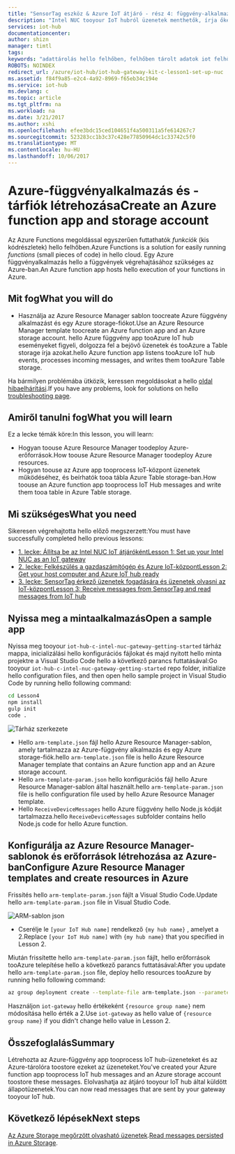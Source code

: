 ```yaml
---
title: "SensorTag eszköz & Azure IoT átjáró - rész 4: függvény-alkalmazás létrehozása |} Microsoft Docs"
description: "Intel NUC tooyour IoT hubról üzenetek menthetők, írja őket tooAzure a Table storage, és majd hello felhőből olvashatja őket."
services: iot-hub
documentationcenter: 
author: shizn
manager: timtl
tags: 
keywords: "adattárolás hello felhőben, felhőben tárolt adatok iot felhőalapú szolgáltatás"
ROBOTS: NOINDEX
redirect_url: /azure/iot-hub/iot-hub-gateway-kit-c-lesson1-set-up-nuc
ms.assetid: f84f9a85-e2c4-4a92-8969-f65eb34c194e
ms.service: iot-hub
ms.devlang: c
ms.topic: article
ms.tgt_pltfrm: na
ms.workload: na
ms.date: 3/21/2017
ms.author: xshi
ms.openlocfilehash: efee3bdc15ced104651f4a500311a5fe614267c7
ms.sourcegitcommit: 523283cc1b3c37c428e77850964dc1c33742c5f0
ms.translationtype: MT
ms.contentlocale: hu-HU
ms.lasthandoff: 10/06/2017
---
```

# <a name="create-an-azure-function-app-and-storage-account"></a><span data-ttu-id="7e720-104">Azure-függvényalkalmazás és -tárfiók létrehozása</span><span class="sxs-lookup"><span data-stu-id="7e720-104">Create an Azure function app and storage account</span></span>

<span data-ttu-id="7e720-105">Az Azure Functions megoldással egyszerűen futtathatók _funkciók_ (kis kódrészletek) hello felhőben.</span><span class="sxs-lookup"><span data-stu-id="7e720-105">Azure Functions is a solution for easily running _functions_ (small pieces of code) in hello cloud.</span></span> <span data-ttu-id="7e720-106">Egy Azure függvényalkalmazás hello a függvények végrehajtásához szükséges az Azure-ban.</span><span class="sxs-lookup"><span data-stu-id="7e720-106">An Azure function app hosts hello execution of your functions in Azure.</span></span> 

## <a name="what-you-will-do"></a><span data-ttu-id="7e720-107">Mit fog</span><span class="sxs-lookup"><span data-stu-id="7e720-107">What you will do</span></span>

- <span data-ttu-id="7e720-108">Használja az Azure Resource Manager sablon toocreate Azure függvény alkalmazást és egy Azure storage-fiókot.</span><span class="sxs-lookup"><span data-stu-id="7e720-108">Use an Azure Resource Manager template toocreate an Azure function app and an Azure storage account.</span></span> <span data-ttu-id="7e720-109">hello Azure függvény app tooAzure IoT hub eseményeket figyeli, dolgozza fel a bejövő üzenetek és tooAzure a Table storage írja azokat.</span><span class="sxs-lookup"><span data-stu-id="7e720-109">hello Azure function app listens tooAzure IoT hub events, processes incoming messages, and writes them tooAzure Table storage.</span></span>

<span data-ttu-id="7e720-110">Ha bármilyen problémába ütközik, keressen megoldásokat a hello [oldal hibaelhárítási](iot-hub-gateway-kit-c-troubleshooting.md).</span><span class="sxs-lookup"><span data-stu-id="7e720-110">If you have any problems, look for solutions on hello [troubleshooting page](iot-hub-gateway-kit-c-troubleshooting.md).</span></span>


## <a name="what-you-will-learn"></a><span data-ttu-id="7e720-111">Amiről tanulni fog</span><span class="sxs-lookup"><span data-stu-id="7e720-111">What you will learn</span></span>

<span data-ttu-id="7e720-112">Ez a lecke témák köre:</span><span class="sxs-lookup"><span data-stu-id="7e720-112">In this lesson, you will learn:</span></span>

- <span data-ttu-id="7e720-113">Hogyan toouse Azure Resource Manager toodeploy Azure-erőforrások.</span><span class="sxs-lookup"><span data-stu-id="7e720-113">How toouse Azure Resource Manager toodeploy Azure resources.</span></span>
- <span data-ttu-id="7e720-114">Hogyan toouse az Azure app tooprocess IoT-központ üzenetek működéséhez, és beírhatók tooa tábla Azure Table storage-ban.</span><span class="sxs-lookup"><span data-stu-id="7e720-114">How toouse an Azure function app tooprocess IoT Hub messages and write them tooa table in Azure Table storage.</span></span>

## <a name="what-you-need"></a><span data-ttu-id="7e720-115">Mi szükséges</span><span class="sxs-lookup"><span data-stu-id="7e720-115">What you need</span></span>

<span data-ttu-id="7e720-116">Sikeresen végrehajtotta hello előző megszerzett:</span><span class="sxs-lookup"><span data-stu-id="7e720-116">You must have successfully completed hello previous lessons:</span></span>

- [<span data-ttu-id="7e720-117">1. lecke: Állítsa be az Intel NUC IoT átjáróként</span><span class="sxs-lookup"><span data-stu-id="7e720-117">Lesson 1: Set up your Intel NUC as an IoT gateway</span></span>](iot-hub-gateway-kit-c-lesson1-set-up-nuc.md)
- [<span data-ttu-id="7e720-118">2. lecke: Felkészülés a gazdaszámítógép és Azure IoT-központ</span><span class="sxs-lookup"><span data-stu-id="7e720-118">Lesson 2: Get your host computer and Azure IoT hub ready</span></span>](iot-hub-gateway-kit-c-lesson2-get-the-tools-win32.md)
- [<span data-ttu-id="7e720-119">3. lecke: SensorTag érkező üzenetek fogadására és üzenetek olvasni az IoT-központ</span><span class="sxs-lookup"><span data-stu-id="7e720-119">Lesson 3: Receive messages from SensorTag and read messages from IoT hub</span></span>](iot-hub-gateway-kit-c-lesson3-configure-ble-app.md)

## <a name="open-a-sample-app"></a><span data-ttu-id="7e720-120">Nyissa meg a mintaalkalmazás</span><span class="sxs-lookup"><span data-stu-id="7e720-120">Open a sample app</span></span>

<span data-ttu-id="7e720-121">Nyissa meg tooyour `iot-hub-c-intel-nuc-gateway-getting-started` tárház mappa, inicializálási hello konfigurációs fájlokat és majd nyitott hello minta projektre a Visual Studio Code hello a következő parancs futtatásával:</span><span class="sxs-lookup"><span data-stu-id="7e720-121">Go tooyour `iot-hub-c-intel-nuc-gateway-getting-started` repo folder, initialize hello configuration files, and then open hello sample project in Visual Studio Code by running hello following command:</span></span>

```bash
cd Lesson4
npm install
gulp init
code .
```

![Tárház szerkezete](media/iot-hub-gateway-kit-lessons/lesson4/arm_template.png)

- <span data-ttu-id="7e720-123">Hello `arm-template.json` fájl hello Azure Resource Manager-sablon, amely tartalmazza az Azure-függvény alkalmazás és egy Azure storage-fiók.</span><span class="sxs-lookup"><span data-stu-id="7e720-123">hello `arm-template.json` file is hello Azure Resource Manager template that contains an Azure function app and an Azure storage account.</span></span>
- <span data-ttu-id="7e720-124">Hello `arm-template-param.json` hello konfigurációs fájl hello Azure Resource Manager-sablon által használt.</span><span class="sxs-lookup"><span data-stu-id="7e720-124">hello `arm-template-param.json` file is hello configuration file used by hello Azure Resource Manager template.</span></span>
- <span data-ttu-id="7e720-125">Hello `ReceiveDeviceMessages` hello Azure függvény hello Node.js kódját tartalmazza.</span><span class="sxs-lookup"><span data-stu-id="7e720-125">hello `ReceiveDeviceMessages` subfolder contains hello Node.js code for hello Azure function.</span></span>

## <a name="configure-azure-resource-manager-templates-and-create-resources-in-azure"></a><span data-ttu-id="7e720-126">Konfigurálja az Azure Resource Manager-sablonok és erőforrások létrehozása az Azure-ban</span><span class="sxs-lookup"><span data-stu-id="7e720-126">Configure Azure Resource Manager templates and create resources in Azure</span></span>

<span data-ttu-id="7e720-127">Frissítés hello `arm-template-param.json` fájlt a Visual Studio Code.</span><span class="sxs-lookup"><span data-stu-id="7e720-127">Update hello `arm-template-param.json` file in Visual Studio Code.</span></span>

![ARM-sablon json](media/iot-hub-gateway-kit-lessons/lesson4/arm_template_param.png)

- <span data-ttu-id="7e720-129">Cserélje le `[your IoT Hub name]` rendelkező `{my hub name}` , amelyet a 2.</span><span class="sxs-lookup"><span data-stu-id="7e720-129">Replace `[your IoT Hub name]` with `{my hub name}` that you specified in Lesson 2.</span></span>

<span data-ttu-id="7e720-130">Miután frissítette hello `arm-template-param.json` fájlt, hello erőforrások tooAzure telepítése hello a következő parancs futtatásával:</span><span class="sxs-lookup"><span data-stu-id="7e720-130">After you update hello `arm-template-param.json` file, deploy hello resources tooAzure by running hello following command:</span></span>

```bash
az group deployment create --template-file arm-template.json --parameters @arm-template-param.json -g iot-gateway
```

<span data-ttu-id="7e720-131">Használjon `iot-gateway` hello értékeként `{resource group name}` nem módosítása hello érték a 2.</span><span class="sxs-lookup"><span data-stu-id="7e720-131">Use `iot-gateway` as hello value of `{resource group name}` if you didn't change hello value in Lesson 2.</span></span>

## <a name="summary"></a><span data-ttu-id="7e720-132">Összefoglalás</span><span class="sxs-lookup"><span data-stu-id="7e720-132">Summary</span></span>

<span data-ttu-id="7e720-133">Létrehozta az Azure-függvény app tooprocess IoT hub-üzeneteket és az Azure-tárolóra toostore ezeket az üzeneteket.</span><span class="sxs-lookup"><span data-stu-id="7e720-133">You've created your Azure function app tooprocess IoT hub messages and an Azure storage account toostore these messages.</span></span> <span data-ttu-id="7e720-134">Elolvashatja az átjáró tooyour IoT hub által küldött állapotüzenetek.</span><span class="sxs-lookup"><span data-stu-id="7e720-134">You can now read messages that are sent by your gateway tooyour IoT hub.</span></span>

## <a name="next-steps"></a><span data-ttu-id="7e720-135">Következő lépések</span><span class="sxs-lookup"><span data-stu-id="7e720-135">Next steps</span></span>
<span data-ttu-id="7e720-136">[Az Azure Storage megőrzött olvasható üzenetek](iot-hub-gateway-kit-c-lesson4-read-table-storage.md).</span><span class="sxs-lookup"><span data-stu-id="7e720-136">[Read messages persisted in Azure Storage](iot-hub-gateway-kit-c-lesson4-read-table-storage.md).</span></span>

